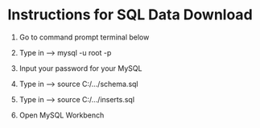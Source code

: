 # Instructions for SQL Data Download

1. Go to command prompt terminal below

2. Type in --> mysql -u root -p

3. Input your password for your MySQL

4. Type in --> source C:/.../schema.sql

5. Type in --> source C:/.../inserts.sql

6. Open MySQL Workbench